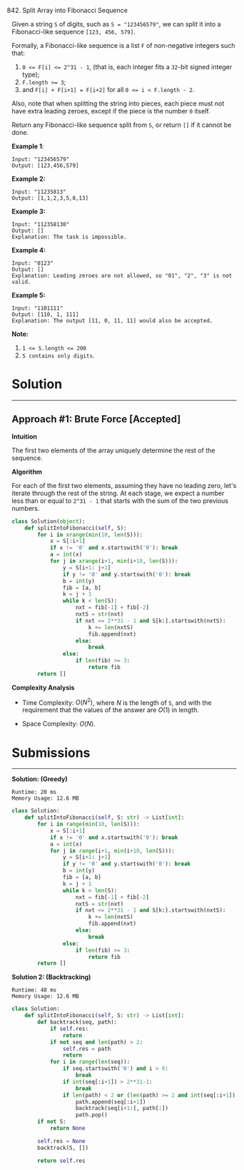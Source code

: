 842. Split Array into Fibonacci Sequence

Given a string `S` of digits, such as `S = "123456579"`, we can split it into a Fibonacci-like sequence `[123, 456, 579]`.

Formally, a Fibonacci-like sequence is a list `F` of non-negative integers such that:

1. `0 <= F[i] <= 2^31 - 1`, (that is, each integer fits a `32`-bit signed integer type);
1. `F.length >= 3`;
1. and `F[i] + F[i+1] = F[i+2]` for all `0 <= i < F.length - 2`.

Also, note that when splitting the string into pieces, each piece must not have extra leading zeroes, except if the piece is the number `0` itself.

Return any Fibonacci-like sequence split from `S`, or return `[]` if it cannot be done.

**Example 1**:
```
Input: "123456579"
Output: [123,456,579]
```

**Example 2:**
```
Input: "11235813"
Output: [1,1,2,3,5,8,13]
```

**Example 3:**
```
Input: "112358130"
Output: []
Explanation: The task is impossible.
```

**Example 4:**
```
Input: "0123"
Output: []
Explanation: Leading zeroes are not allowed, so "01", "2", "3" is not valid.
```

**Example 5:**
```
Input: "1101111"
Output: [110, 1, 111]
Explanation: The output [11, 0, 11, 11] would also be accepted.
```

**Note:**

1. `1 <= S.length <= 200`
1. `S contains only digits`.

# Solution
---
## Approach #1: Brute Force [Accepted]
**Intuition**

The first two elements of the array uniquely determine the rest of the sequence.

**Algorithm**

For each of the first two elements, assuming they have no leading zero, let's iterate through the rest of the string. At each stage, we expect a number less than or equal to `2^31 - 1` that starts with the sum of the two previous numbers.

```python
class Solution(object):
    def splitIntoFibonacci(self, S):
        for i in xrange(min(10, len(S))):
            x = S[:i+1]
            if x != '0' and x.startswith('0'): break
            a = int(x)
            for j in xrange(i+1, min(i+10, len(S))):
                y = S[i+1: j+1]
                if y != '0' and y.startswith('0'): break
                b = int(y)
                fib = [a, b]
                k = j + 1
                while k < len(S):
                    nxt = fib[-1] + fib[-2]
                    nxtS = str(nxt)
                    if nxt <= 2**31 - 1 and S[k:].startswith(nxtS):
                        k += len(nxtS)
                        fib.append(nxt)
                    else:
                        break
                else:
                    if len(fib) >= 3:
                        return fib
        return []
```

**Complexity Analysis**

* Time Complexity: $O(N^2)$, where $N$ is the length of `S`, and with the requirement that the values of the answer are $O(1)$ in length.

* Space Complexity: $O(N)$.

# Submissions
---
**Solution: (Greedy)**
```
Runtime: 20 ms
Memory Usage: 12.6 MB
```
```python
class Solution:
    def splitIntoFibonacci(self, S: str) -> List[int]:
        for i in range(min(10, len(S))):
            x = S[:i+1]
            if x != '0' and x.startswith('0'): break
            a = int(x)
            for j in range(i+1, min(i+10, len(S))):
                y = S[i+1: j+1]
                if y != '0' and y.startswith('0'): break
                b = int(y)
                fib = [a, b]
                k = j + 1
                while k < len(S):
                    nxt = fib[-1] + fib[-2]
                    nxtS = str(nxt)
                    if nxt <= 2**31 - 1 and S[k:].startswith(nxtS):
                        k += len(nxtS)
                        fib.append(nxt)
                    else:
                        break
                else:
                    if len(fib) >= 3:
                        return fib
        return []
```

**Solution 2: (Backtracking)**
```
Runtime: 48 ms
Memory Usage: 12.6 MB
```
```python
class Solution:
    def splitIntoFibonacci(self, S: str) -> List[int]:
        def backtrack(seq, path):
            if self.res:
                return
            if not seq and len(path) > 2:
                self.res = path
                return
            for i in range(len(seq)):
                if seq.startswith('0') and i > 0:
                    break
                if int(seq[:i+1]) > 2**31-1:
                    break
                if len(path) < 2 or (len(path) >= 2 and int(seq[:i+1]) == int(path[-1])+int(path[-2])):
                    path.append(seq[:i+1])
                    backtrack(seq[i+1:], path[:])
                    path.pop()
        if not S:
            return None

        self.res = None
        backtrack(S, [])

        return self.res
```